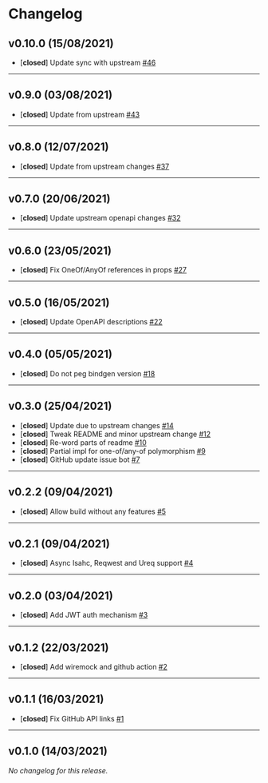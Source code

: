 # Changelog

## v0.10.0 (15/08/2021)
- [**closed**] Update sync with upstream [#46](https://github.com/fussybeaver/roctogen/pull/46)

---

## v0.9.0 (03/08/2021)
- [**closed**] Update from upstream [#43](https://github.com/fussybeaver/roctogen/pull/43)

---

## v0.8.0 (12/07/2021)
- [**closed**] Update from upstream changes [#37](https://github.com/fussybeaver/roctogen/pull/37)

---

## v0.7.0 (20/06/2021)
- [**closed**] Update upstream openapi changes [#32](https://github.com/fussybeaver/roctogen/pull/32)

---

## v0.6.0 (23/05/2021)
- [**closed**] Fix OneOf/AnyOf references in props [#27](https://github.com/fussybeaver/roctogen/pull/27)

---

## v0.5.0 (16/05/2021)
- [**closed**] Update OpenAPI descriptions [#22](https://github.com/fussybeaver/roctogen/pull/22)

---

## v0.4.0 (05/05/2021)
- [**closed**] Do not peg bindgen version [#18](https://github.com/fussybeaver/roctogen/pull/18)

---

## v0.3.0 (25/04/2021)
- [**closed**] Update due to upstream changes [#14](https://github.com/fussybeaver/roctogen/pull/14)
- [**closed**] Tweak README and minor upstream change [#12](https://github.com/fussybeaver/roctogen/pull/12)
- [**closed**] Re-word parts of readme [#10](https://github.com/fussybeaver/roctogen/pull/10)
- [**closed**] Partial impl for one-of/any-of polymorphism [#9](https://github.com/fussybeaver/roctogen/pull/9)
- [**closed**] GitHub update issue bot [#7](https://github.com/fussybeaver/roctogen/pull/7)

---

## v0.2.2 (09/04/2021)
- [**closed**] Allow build without any features [#5](https://github.com/fussybeaver/roctogen/pull/5)

---

## v0.2.1 (09/04/2021)
- [**closed**] Async Isahc, Reqwest and Ureq support [#4](https://github.com/fussybeaver/roctogen/pull/4)

---

## v0.2.0 (03/04/2021)
- [**closed**] Add JWT auth mechanism [#3](https://github.com/fussybeaver/roctogen/pull/3)

---

## v0.1.2 (22/03/2021)
- [**closed**] Add wiremock and github action [#2](https://github.com/fussybeaver/roctogen/pull/2)

---

## v0.1.1 (16/03/2021)
- [**closed**] Fix GitHub API links [#1](https://github.com/fussybeaver/roctogen/pull/1)

---

## v0.1.0 (14/03/2021)
*No changelog for this release.*
